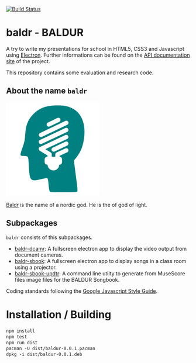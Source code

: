 [![Build Status](https://travis-ci.org/JosefFriedrich-nodejs/baldr.svg?branch=master)](https://travis-ci.org/JosefFriedrich-nodejs/baldr)

# baldr - BALDUR

A try to write my presentations for school in HTML5, CSS3 and
Javascript using [Electron](https://electron.atom.io/).
Further informations can be found on the
[API documentation site](https://joseffriedrich-nodejs.github.io/baldr/)
of the project.

This repository contains some evaluation and research code.

## About the name `baldr`

![](build/icons/256x256.png)

[Baldr](https://en.wikipedia.org/wiki/Baldr) is the name of a nordic
god. He is the of god of light.

## Subpackages

`baldr` consists of this subpackages.

* [baldr-dcamr](https://github.com/JosefFriedrich-nodejs/baldr-dcamr):
  A fullscreen electron app to display the video output from document
  cameras.
* [baldr-sbook](https://github.com/JosefFriedrich-nodejs/baldr-sbook):
  A fullscreen electron app to display songs in a class room using a
  projector.
* [baldr-sbook-updtr](https://github.com/JosefFriedrich-nodejs/baldr-sbook-updtr):
  A command line utilty to generate from MuseScore files image files
  for the BALDUR Songbook.

Coding standards following the [Google Javascript Style
Guide](https://google.github.io/styleguide/javascriptguide.xml).

# Installation / Building

```
npm install
npm test
npm run dist
pacman -U dist/baldur-0.0.1.pacman
dpkg -i dist/baldur-0.0.1.deb
```
